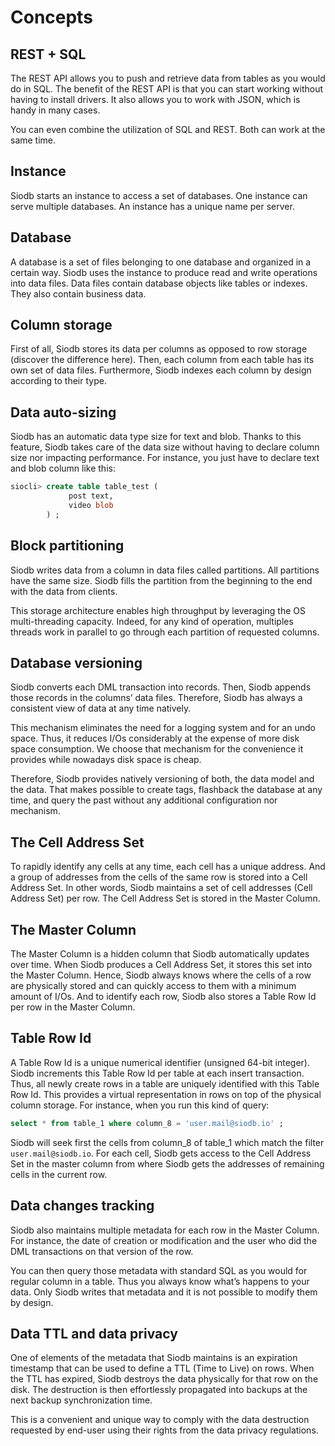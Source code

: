 # Concepts

## REST + SQL

The REST API allows you to push and retrieve data from tables as you would do in SQL.
The benefit of the REST API is that you can start working without having to install
drivers. It also allows you to work with JSON, which is handy in many cases.

You can even combine the utilization of SQL and REST. Both can work at the same time.

## Instance

Siodb starts an instance to access a set of databases.
One instance can serve multiple databases.
An instance has a unique name per server.

## Database

A database is a set of files belonging to one database and organized in a certain way.
Siodb uses the instance to produce read and write operations into data files.
Data files contain database objects like tables or indexes.
They also contain business data.

## Column storage

First of all, Siodb stores its data per columns as opposed to row storage
(discover the difference here). Then, each column from each table has its own
set of data files. Furthermore, Siodb indexes each column by design according
to their type.

## Data auto-sizing

Siodb has an automatic data type size for text and blob. Thanks to this feature,
 Siodb takes care of the data size without having to declare column size nor
 impacting performance. For instance, you just have to declare text and blob
 column like this:

```sql
siocli> create table table_test (
             post text,
             video blob
        ) ;
```

## Block partitioning

Siodb writes data from a column in data files called partitions. All partitions
 have the same size. Siodb fills the partition from the beginning to the end
 with the data from clients.

This storage architecture enables high throughput by leveraging the OS multi-threading
capacity. Indeed, for any kind of operation, multiples threads work in parallel to
 go through each partition of requested columns.

## Database versioning

Siodb converts each DML transaction into records. Then, Siodb appends those
records in the columns’ data files. Therefore, Siodb has always a consistent
view of data at any time natively.

This mechanism eliminates the need for a logging system and for an undo space.
Thus, it reduces I/Os considerably at the expense of more disk space consumption.
We choose that mechanism for the convenience it provides while nowadays disk space is cheap.

Therefore, Siodb provides natively versioning of both, the data model and the data.
That makes possible to create tags, flashback the database at any time, and query
the past without any additional configuration nor mechanism.

## The Cell Address Set

To rapidly identify any cells at any time, each cell has a unique address. And a
group of addresses from the cells of the same row is stored into a Cell Address Set.
In other words, Siodb maintains a set of cell addresses (Cell Address Set) per row.
The Cell Address Set is stored in the Master Column.

## The Master Column

The Master Column is a hidden column that Siodb automatically updates over time.
When Siodb produces a Cell Address Set, it stores this set into the Master Column.
Hence, Siodb always knows where the cells of a row are physically stored and can
quickly access to them with a minimum amount of I/Os. And to identify each row,
Siodb also stores a Table Row Id per row in the Master Column.

## Table Row Id

A Table Row Id is a unique numerical identifier (unsigned 64-bit integer). Siodb
increments this Table Row Id per table at each insert transaction. Thus, all newly
create rows in a table are uniquely identified with this Table Row Id. This provides
a virtual representation in rows on top of the physical column storage.
For instance, when you run this kind of query:

```sql
select * from table_1 where column_8 = 'user.mail@siodb.io' ;
```

Siodb will seek first the cells from column_8 of table_1 which match the filter
`user.mail@siodb.io`. For each cell, Siodb gets access to the Cell Address Set
in the master column from where Siodb gets the addresses of remaining cells in the
current row.

## Data changes tracking

Siodb also maintains multiple metadata for each row in the Master Column. For instance,
the date of creation or modification and the user who did the DML transactions on
that version of the row.

You can then query those metadata with standard SQL as you would for regular
column in a table. Thus you always know what’s happens to your data. Only Siodb
writes that metadata and it is not possible to modify them by design.

## Data TTL and data privacy

One of elements of the metadata that Siodb maintains is an expiration timestamp
that can be used to define a TTL (Time to Live) on rows. When the TTL has expired,
Siodb destroys the data physically for that row on the disk. The destruction is
then effortlessly propagated into backups at the next backup synchronization time.

This is a convenient and unique way to comply with the data destruction requested
by end-user using their rights from the data privacy regulations.
